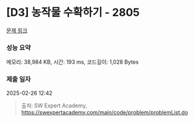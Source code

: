 # [D3] 농작물 수확하기 - 2805 

[문제 링크](https://swexpertacademy.com/main/code/problem/problemDetail.do?contestProbId=AV7GLXqKAWYDFAXB) 

### 성능 요약

메모리: 38,984 KB, 시간: 193 ms, 코드길이: 1,028 Bytes

### 제출 일자

2025-02-26 12:42



> 출처: SW Expert Academy, https://swexpertacademy.com/main/code/problem/problemList.do
